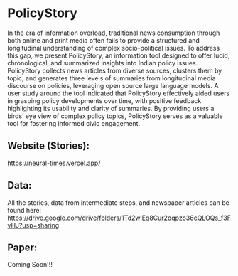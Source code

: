 # PolicyStory

In the era of information overload, traditional news consumption through both online and print media often fails to provide a structured and longitudinal understanding of complex socio-political issues. To address this gap, we present PolicyStory, an information tool designed to offer lucid, chronological, and summarized insights into Indian policy issues. PolicyStory collects news articles from diverse sources, clusters them by topic, and generates three levels of summaries from longitudinal media discourse on policies, leveraging open source large language models. A user study around the tool indicated that PolicyStory effectively aided users in grasping policy developments over time, with positive feedback highlighting its usability and clarity of summaries. By providing users a birds’ eye view of complex policy topics, PolicyStory serves as a valuable tool for fostering informed civic engagement.

## Website (Stories): 
https://neural-times.vercel.app/

## Data:
All the stories, data from intermediate steps, and newspaper articles can be found here: https://drive.google.com/drive/folders/1Td2wiEq8Cur2dqpzo36cQLOQs_f3FvHJ?usp=sharing

## Paper: 
Coming Soon!!!
